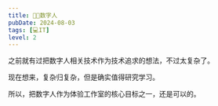 ```yaml
---
title: 👩‍🎤数字人
pubDate: 2024-08-03
tags: [💻IT]
level: 2
---
```


之前就有过把数字人相关技术作为技术追求的想法，不过太复杂了。

现在想来，复杂归复杂，但是确实值得研究学习。

所以，把数字人作为体验工作室的核心目标之一，还是可以的。
